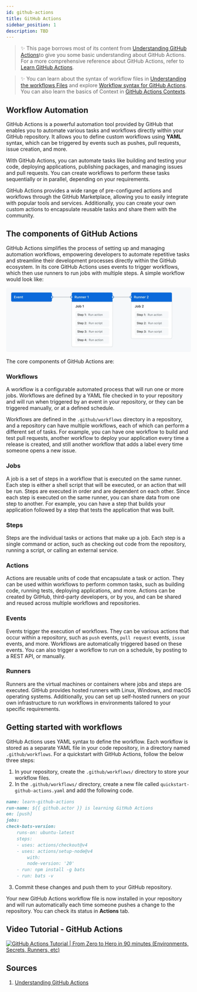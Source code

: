 ```yaml
---
id: github-actions
title: GitHub Actions
sidebar_position: 1
description: TBD
---
```


> :sparkles: This page borrows most of its content from [Understanding GitHub Actions](https://docs.github.com/en/actions/learn-github-actions/understanding-github-actions)to give you some basic understanding about GitHub Actions. For a more comprehensive reference about GitHub Actions, refer to [Learn GitHub Actions](https://docs.github.com/en/actions/learn-github-actions).

> :sparkles: You can learn about the syntax of workflow files in [Understanding the workflows Files](https://docs.github.com/en/actions/using-workflows/about-workflows#understanding-the-workflow-file) and explore [Workflow syntax for GitHub Actions](https://docs.github.com/en/actions/using-workflows/workflow-syntax-for-github-actions). You can also learn the basics of Context in [GitHub Actions Contexts](https://docs.github.com/en/actions/learn-github-actions/contexts).

## Workflow Automation

GitHub Actions is a powerful automation tool provided by GitHub that enables you to automate various tasks and workflows directly within your GitHub repository. It allows you to define custom workflows using **YAML** syntax, which can be triggered by events such as pushes, pull requests, issue creation, and more.

With GitHub Actions, you can automate tasks like building and testing your code, deploying applications, publishing packages, and managing issues and pull requests. You can create workflows to perform these tasks sequentially or in parallel, depending on your requirements.

GitHub Actions provides a wide range of pre-configured actions and workflows through the GitHub Marketplace, allowing you to easily integrate with popular tools and services. Additionally, you can create your own custom actions to encapsulate reusable tasks and share them with the community.

## The components of GitHub Actions

GitHub Actions simplifies the process of setting up and managing automation workflows, empowering developers to automate repetitive tasks and streamline their development processes directly within the GitHub ecosystem. In its core GitHub Actions uses events to trigger workflows, which then use runners to run jobs with multiple steps. A simple workflow would look like:

![Overview of Simple GitHub Action Workflows](../../static/img/tutorials/github/overview-actions-simple.png)

The core components of GitHub Actions are:

### Workflows

A workflow is a configurable automated process that will run one or more jobs. Workflows are defined by a YAML file checked in to your repository and will run when triggered by an event in your repository, or they can be triggered manually, or at a defined schedule.

Workflows are defined in the `.github/workflows` directory in a repository, and a repository can have multiple workflows, each of which can perform a different set of tasks. For example, you can have one workflow to build and test pull requests, another workflow to deploy your application every time a release is created, and still another workflow that adds a label every time someone opens a new issue.

### Jobs

A job is a set of steps in a workflow that is executed on the same runner. Each step is either a shell script that will be executed, or an action that will be run. Steps are executed in order and are dependent on each other. Since each step is executed on the same runner, you can share data from one step to another. For example, you can have a step that builds your application followed by a step that tests the application that was built.

### Steps

Steps are the individual tasks or actions that make up a job. Each step is a single command or action, such as checking out code from the repository, running a script, or calling an external service.

### Actions

Actions are reusable units of code that encapsulate a task or action. They can be used within workflows to perform common tasks, such as building code, running tests, deploying applications, and more. Actions can be created by GitHub, third-party developers, or by you, and can be shared and reused across multiple workflows and repositories.

### Events

Events trigger the execution of workflows. They can be various actions that occur within a repository, such as `push` events, `pull request` events, `issue` events, and more. Workflows are automatically triggered based on these events. You can also trigger a workflow to run on a schedule, by posting to a REST API, or manually.

### Runners

Runners are the virtual machines or containers where jobs and steps are executed. GitHub provides hosted runners with Linux, Windows, and macOS operating systems. Additionally, you can set up self-hosted runners on your own infrastructure to run workflows in environments tailored to your specific requirements.

## Getting started with workflows

GitHub Actions uses YAML syntax to define the workflow. Each workflow is stored as a separate YAML file in your code repository, in a directory named `.github/workflows`. For a quickstart with GitHub Actions, follow the below three steps:

1. In your repository, create the `.github/workflows/` directory to store your workflow files.
2. In the `.github/workflows/` directory, create a new file called `quickstart-github-actions.yaml` and add the following code.

```markdown
name: learn-github-actions
run-name: ${{ github.actor }} is learning GitHub Actions
on: [push]
jobs:
check-bats-version:
    runs-on: ubuntu-latest
    steps:
    - uses: actions/checkout@v4
    - uses: actions/setup-node@v4
        with:
        node-version: '20'
    - run: npm install -g bats
    - run: bats -v
```

3. Commit these changes and push them to your GitHub repository.

Your new GitHub Actions workflow file is now installed in your repository and will run automatically each time someone pushes a change to the repository. You can check its status in **Actions** tab.

## Video Tutorial - GitHub Actions

[![GitHub Actions Tutorial | From Zero to Hero in 90 minutes (Environments, Secrets, Runners, etc)](https://img.youtube.com/vi/TLB5MY9BBa4/0.jpg)](https://www.youtube.com/watch?v=TLB5MY9BBa4)

## Sources

1. [Understanding GitHub Actions](https://docs.github.com/en/actions/learn-github-actions/understanding-github-actions)

